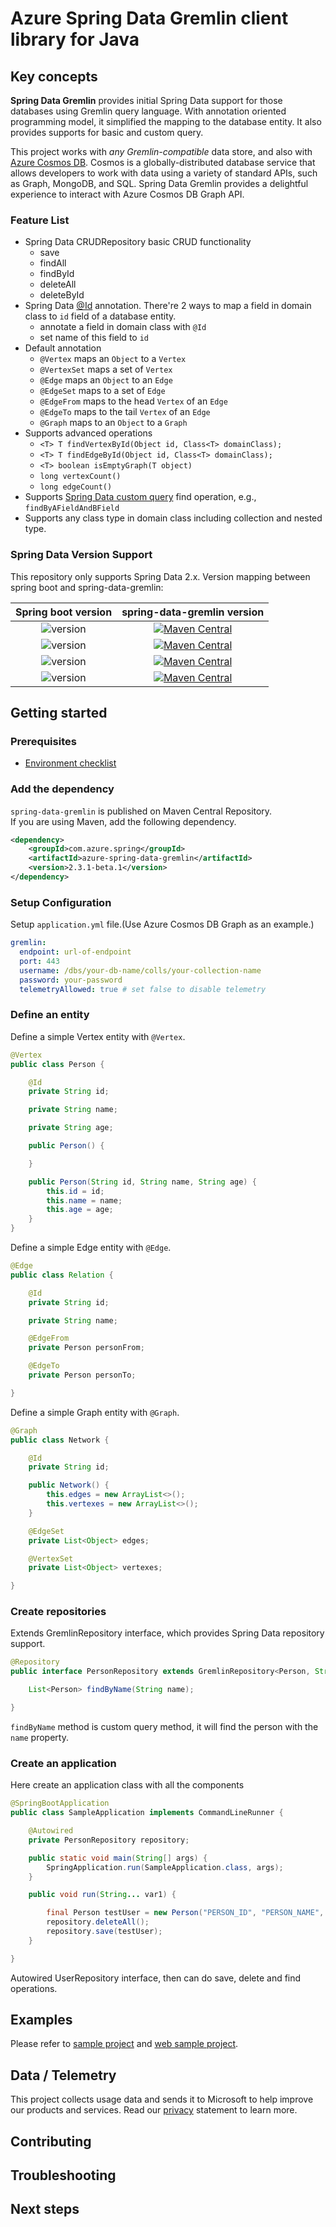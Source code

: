 # Azure Spring Data Gremlin client library for Java

## Key concepts

**Spring Data Gremlin** provides initial Spring Data support for those databases using Gremlin query language. With annotation oriented programming model, it simplified the mapping to the database entity. It also provides supports for basic and custom query. 

This project works with *any Gremlin-compatible* data store, and also with [Azure Cosmos DB](https://docs.microsoft.com/azure/cosmos-db/introduction). Cosmos is a globally-distributed database service that allows developers to work with data using a variety of standard APIs, such as Graph, MongoDB, and SQL. Spring Data Gremlin provides a delightful experience to interact with Azure Cosmos DB Graph API. 

### Feature List
- Spring Data CRUDRepository basic CRUD functionality
    - save
    - findAll
    - findById
    - deleteAll
    - deleteById
- Spring Data [@Id](https://github.com/spring-projects/spring-data-commons/blob/master/src/main/java/org/springframework/data/annotation/Id.java) annotation.
  There're 2 ways to map a field in domain class to `id` field of a database entity.
  - annotate a field in domain class with `@Id` 
  - set name of this field to `id`
- Default annotation
  - `@Vertex` maps an `Object` to a `Vertex`
  - `@VertexSet` maps a set of `Vertex`
  - `@Edge` maps an `Object` to an `Edge`
  - `@EdgeSet` maps to a set of `Edge`
  - `@EdgeFrom` maps to the head `Vertex` of an `Edge`
  - `@EdgeTo` maps to the tail `Vertex` of an `Edge`
  - `@Graph` maps to an `Object` to a `Graph`
- Supports advanced operations 
  - `<T> T findVertexById(Object id, Class<T> domainClass);`
  - `<T> T findEdgeById(Object id, Class<T> domainClass);`
  - `<T> boolean isEmptyGraph(T object)`
  - `long vertexCount()`
  - `long edgeCount()`
- Supports [Spring Data custom query](https://docs.spring.io/spring-data/commons/docs/current/reference/html/#repositories.query-methods.details) find operation, e.g.,  `findByAFieldAndBField`
- Supports any class type in domain class including collection and nested type.


### Spring Data Version Support
This repository only supports Spring Data 2.x. Version mapping between spring boot and spring-data-gremlin: 

| Spring boot version                                         | spring-data-gremlin version                                                                                                                                                                                                                   |
|:-----------------------------------------------------------:|:---------------------------------------------------------------------------------------------------------------------------------------------------------------------------------------------------------------------------------------------:|
| ![version](https://img.shields.io/badge/version-2.3.x-blue) | [![Maven Central](https://img.shields.io/maven-central/v/com.microsoft.spring.data.gremlin/spring-data-gremlin/2.3.svg)](https://search.maven.org/search?q=g:com.microsoft.spring.data.gremlin%20AND%20a:spring-data-gremlin%20AND%20v:2.3.*) |
| ![version](https://img.shields.io/badge/version-2.2.x-blue) | [![Maven Central](https://img.shields.io/maven-central/v/com.microsoft.spring.data.gremlin/spring-data-gremlin/2.2.svg)](https://search.maven.org/search?q=g:com.microsoft.spring.data.gremlin%20AND%20a:spring-data-gremlin%20AND%20v:2.2.*) |
| ![version](https://img.shields.io/badge/version-2.1.x-blue) | [![Maven Central](https://img.shields.io/maven-central/v/com.microsoft.spring.data.gremlin/spring-data-gremlin/2.1.svg)](https://search.maven.org/search?q=g:com.microsoft.spring.data.gremlin%20AND%20a:spring-data-gremlin%20AND%20v:2.1.*) |
| ![version](https://img.shields.io/badge/version-2.0.x-blue) | [![Maven Central](https://img.shields.io/maven-central/v/com.microsoft.spring.data.gremlin/spring-data-gremlin/2.0.svg)](https://search.maven.org/search?q=g:com.microsoft.spring.data.gremlin%20AND%20a:spring-data-gremlin%20AND%20v:2.0.*) |

## Getting started

### Prerequisites
- [Environment checklist][environment_checklist]

### Add the dependency
`spring-data-gremlin` is published on Maven Central Repository.  
If you are using Maven, add the following dependency.  

[//]: # ({x-version-update-start;com.azure.spring:azure-spring-data-gremlin;current})
```xml
<dependency>
    <groupId>com.azure.spring</groupId>
    <artifactId>azure-spring-data-gremlin</artifactId>
    <version>2.3.1-beta.1</version>
</dependency>
```
[//]: # ({x-version-update-end})

### Setup Configuration
Setup `application.yml` file.(Use Azure Cosmos DB Graph as an example.)

```yml
gremlin:
  endpoint: url-of-endpoint 
  port: 443
  username: /dbs/your-db-name/colls/your-collection-name
  password: your-password
  telemetryAllowed: true # set false to disable telemetry

```

### Define an entity
Define a simple Vertex entity with `@Vertex`.

<!-- embedme /src/samples/java/com/azure/spring/data/gremlin/Person.java#L16-L35 -->
```java
@Vertex
public class Person {

    @Id
    private String id;

    private String name;

    private String age;

    public Person() {

    }

    public Person(String id, String name, String age) {
        this.id = id;
        this.name = name;
        this.age = age;
    }
}
```

Define a simple Edge entity with `@Edge`.
<!-- embedme /src/samples/java/com/azure/spring/data/gremlin/Relation.java#L18-L32 -->
```java
@Edge
public class Relation {

    @Id
    private String id;

    private String name;

    @EdgeFrom
    private Person personFrom;

    @EdgeTo
    private Person personTo;

}
```
Define a simple Graph entity with `@Graph`.
<!-- embedme /src/samples/java/com/azure/spring/data/gremlin/Network.java#L21-L38 -->
```java
@Graph
public class Network {

    @Id
    private String id;

    public Network() {
        this.edges = new ArrayList<>();
        this.vertexes = new ArrayList<>();
    }

    @EdgeSet
    private List<Object> edges;

    @VertexSet
    private List<Object> vertexes;

}
```

### Create repositories
Extends GremlinRepository interface, which provides Spring Data repository support.
<!-- embedme /src/samples/java/com/azure/spring/data/gremlin/PersonRepository.java#L18-L23 -->
```java
@Repository
public interface PersonRepository extends GremlinRepository<Person, String> {

    List<Person> findByName(String name);

}
```
`findByName` method is custom query method, it will find the person with the `name` property.

### Create an application
Here create an application class with all the components
<!-- embedme /src/samples/java/com/azure/spring/data/gremlin/SampleApplication.java#L18-L35 -->
```java
@SpringBootApplication
public class SampleApplication implements CommandLineRunner {

    @Autowired
    private PersonRepository repository;

    public static void main(String[] args) {
        SpringApplication.run(SampleApplication.class, args);
    }

    public void run(String... var1) {

        final Person testUser = new Person("PERSON_ID", "PERSON_NAME", "PERSON_AGE");
        repository.deleteAll();
        repository.save(testUser);
    }

}
```
Autowired UserRepository interface, then can do save, delete and find operations. 

## Examples
Please refer to [sample project](https://github.com/Azure/azure-sdk-for-java/blob/master/sdk/spring/azure-spring-boot-samples/azure-spring-data-sample-gremlin/) and [web sample project](https://github.com/Azure/azure-sdk-for-java/blob/master/sdk/spring/azure-spring-boot-samples/azure-spring-data-sample-gremlin-web-service).

## Data / Telemetry

This project collects usage data and sends it to Microsoft to help improve our products and services. Read our [privacy](https://privacy.microsoft.com/privacystatement) statement to learn more.

## Contributing
## Troubleshooting
## Next steps

[environment_checklist]: https://github.com/Azure/azure-sdk-for-java/blob/master/sdk/spring/ENVIRONMENT_CHECKLIST.md#ready-to-run-checklist
